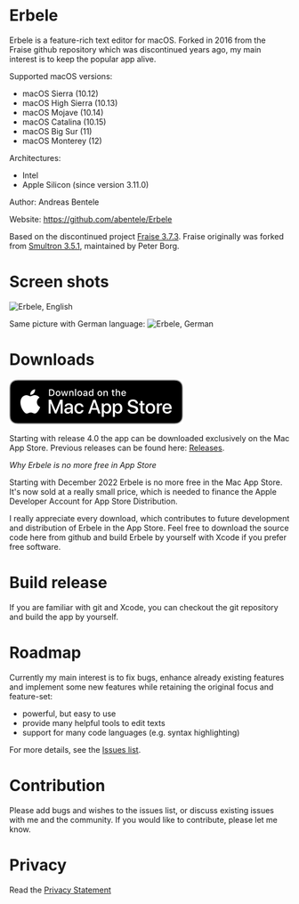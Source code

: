 # Erbele

Erbele is a feature-rich text editor for macOS. Forked in 2016 from the Fraise github repository which was discontinued years ago, my main interest is to keep the popular app alive.

Supported macOS versions:

* macOS Sierra (10.12)
* macOS High Sierra (10.13)
* macOS Mojave (10.14)
* macOS Catalina (10.15)
* macOS Big Sur (11)
* macOS Monterey (12)

Architectures: 

* Intel
* Apple Silicon (since version 3.11.0)

Author: Andreas Bentele

Website: https://github.com/abentele/Erbele

Based on the discontinued project [Fraise 3.7.3](https://github.com/jfmoy/Fraise).
Fraise originally was forked from [Smultron 3.5.1](https://sourceforge.net/projects/smultron/), maintained by Peter Borg.

# Screen shots

![Erbele, English](https://github.com/abentele/Erbele/raw/master/Erbele-screenshot_en.png)

Same picture with German language:
![Erbele, German](https://github.com/abentele/Erbele/raw/master/Erbele-screenshot_de.png)

# Downloads

[![Download on the Mac App Store](./Distribution/badge-download-on-the-mac-app-store.svg)](https://apps.apple.com/de/app/erbele/id1595456360?mt=12)

Starting with release 4.0 the app can be downloaded exclusively on the Mac App Store. Previous releases can be found here: [Releases](https://github.com/abentele/Erbele/releases).

*Why Erbele is no more free in App Store*

Starting with December 2022 Erbele is no more free in the Mac App Store.
It's now sold at a really small price, which is needed to finance the Apple Developer Account for App Store Distribution.

I really appreciate every download, which contributes to future development and distribution of Erbele in the App Store.
Feel free to download the source code here from github and build Erbele by yourself with Xcode if you prefer free software.

# Build release

If you are familiar with git and Xcode, you can checkout the git repository and build the app by yourself.

# Roadmap

Currently my main interest is to fix bugs, enhance already existing features and implement some new features while retaining the original focus and feature-set:

* powerful, but easy to use
* provide many helpful tools to edit texts
* support for many code languages (e.g. syntax highlighting)

For more details, see the [Issues list](https://github.com/abentele/Erbele/issues).

# Contribution

Please add bugs and wishes to the issues list, or discuss existing issues with me and the community.
If you would like to contribute, please let me know.

# Privacy

Read the [Privacy Statement](./Privacy.md)
